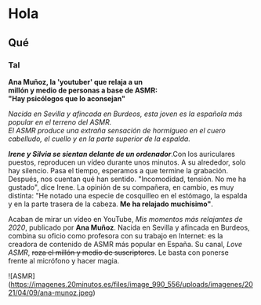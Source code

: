 # Hola
## Qué
### Tal

**Ana Muñoz, la 'youtuber' que relaja a un  
millón y medio de personas a base de ASMR:   
"Hay psicólogos que lo aconsejan"**

_Nacida en Sevilla y afincada en Burdeos, esta joven es la española más popular en el terreno del ASMR._  
_El ASMR produce una extraña sensación de hormigueo en el cuero cabelludo, el cuello y en la parte superior de la espalda._

**_Irene y Silvia se sientan delante de un ordenador_**.Con los auriculares  
puestos, reproducen un vídeo durante unos minutos. A su alrededor, solo  
hay silencio. Pasa el tiempo, esperamos a que termine la grabación.
Después, nos cuentan qué han sentido. "Incomodidad, tensión. No me ha   
gustado", dice Irene. La opinión de su compañera, en cambio, es muy  
distinta: "He notado una especie de cosquilleo en el estómago, la espalda  
y en la parte trasera de la cabeza. **Me ha relajado muchísimo"**.

Acaban de mirar un vídeo en YouTube, _Mis momentos más relajantes de  
2020_, publicado por **Ana Muñoz**. Nacida en Sevilla y afincada en Burdeos,  
combina su oficio como profesora con su trabajo en Internet: es la  
creadora de contenido de ASMR más popular en España. Su canal, _Love  
ASMR_, ~~roza el millón y medio de suscriptores~~. Le basta con ponerse  
frente al micrófono y hacer magia.

![ASMR] (https://imagenes.20minutos.es/files/image_990_556/uploads/imagenes/2021/04/09/ana-munoz.jpeg)

